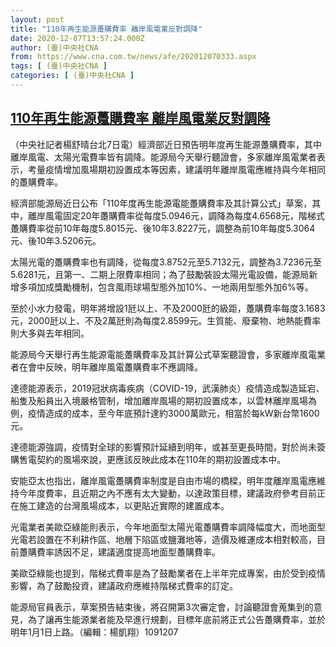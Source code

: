 ```yaml
---
layout: post
title: "110年再生能源躉購費率 離岸風電業反對調降"
date: 2020-12-07T13:57:24.000Z
author: (臺)中央社CNA
from: https://www.cna.com.tw/news/afe/202012070333.aspx
tags: [ (臺)中央社CNA ]
categories: [ (臺)中央社CNA ]
---
```

<!--1607349444000-->
[110年再生能源躉購費率 離岸風電業反對調降](https://www.cna.com.tw/news/afe/202012070333.aspx)
------

<div>
<div></div><div class="paragraph"><p>（中央社記者楊舒晴台北7日電）經濟部近日預告明年度再生能源躉購費率，其中離岸風電、太陽光電費率皆有調降。能源局今天舉行聽證會，多家離岸風電業者表示，考量疫情增加風場期初設置成本等因素，建議明年離岸風電應維持與今年相同的躉購費率。</p><p>經濟部能源局近日公布「110年度再生能源電能躉購費率及其計算公式」草案，其中，離岸風電固定20年躉購費率從每度5.0946元，調降為每度4.6568元，階梯式躉購費率從前10年每度5.8015元、後10年3.8227元，調整為前10年每度5.3064元、後10年3.5206元。</p><p>太陽光電的躉購費率也有調降，從每度3.8752元至5.7132元，調整為3.7236元至5.6281元，且第一、二期上限費率相同；為了鼓勵裝設太陽光電設備，能源局新增多項加成獎勵機制，包含風雨球場型態外加10%、一地兩用型態外加6%等。</p><p>至於小水力發電，明年將增設1瓩以上、不及2000瓩的級距，躉購費率每度3.1683元，2000瓩以上、不及2萬瓩則為每度2.8599元。生質能、廢棄物、地熱能費率則大多與去年相同。</p><p>能源局今天舉行再生能源電能躉購費率及其計算公式草案聽證會，多家離岸風電業者在會中反映，明年離岸風電躉購費率不應調降。</p><p>達德能源表示，2019冠狀病毒疾病（COVID-19，武漢肺炎）疫情造成製造延宕、船隻及船員出入境嚴格管制，增加離岸風場的期初設置成本，以雲林離岸風場為例，疫情造成的成本，至今年底預計達約3000萬歐元，相當於每kW新台幣1600元。</p><p>達德能源強調，疫情對全球的影響預計延續到明年，或甚至更長時間，對於尚未簽購售電契約的風場來說，更應該反映此成本在110年的期初設置成本中。</p><p>安能亞太也指出，離岸風電躉購費率制度是自由市場的橋樑，明年度離岸風電應維持今年度費率，且近期之內不應有太大變動，以達政策目標，建議政府參考目前正在施工建造的台灣風場成本，以更貼近實際的建置成本。</p><p>光電業者美歐亞綠能則表示，今年地面型太陽光電躉購費率調降幅度大，而地面型光電若設置在不利耕作區、地層下陷區或鹽灘地等，造價及維運成本相對較高，目前躉購費率誘因不足，建議適度提高地面型躉購費率。</p><p>美歐亞綠能也提到，階梯式費率是為了鼓勵業者在上半年完成專案，由於受到疫情影響，為了鼓勵投資，建議政府應維持階梯式費率的訂定。</p><p>能源局官員表示，草案預告結束後，將召開第3次審定會，討論聽證會蒐集到的意見，為了讓再生能源業者能及早進行規劃，目標年底前將正式公告躉購費率，並於明年1月1日上路。（編輯：楊凱翔）1091207</p></div>
</div>
